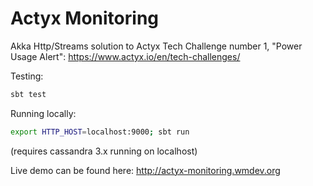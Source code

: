 # Actyx Monitoring

Akka Http/Streams solution to Actyx Tech Challenge number 1, "Power Usage Alert": https://www.actyx.io/en/tech-challenges/

Testing:

```bash
sbt test
```
Running locally:

```bash
export HTTP_HOST=localhost:9000; sbt run
```
(requires cassandra 3.x running on localhost)

Live demo can be found here: http://actyx-monitoring.wmdev.org
